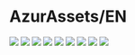 # AzurAssets/EN
![](https://img.shields.io/badge/EN-8.2.233-blue?style=flat-square)
![](https://img.shields.io/badge/CV-538-blue?style=flat-square)
![](https://img.shields.io/badge/L2D-622-blue?style=flat-square)
![](https://img.shields.io/badge/PIC-22-blue?style=flat-square)
![](https://img.shields.io/badge/BGM-22-blue?style=flat-square)
![](https://img.shields.io/badge/CIPHER-43-blue?style=flat-square)
![](https://img.shields.io/badge/MANGA-61-blue?style=flat-square)
![](https://img.shields.io/badge/PAINTING-209-blue?style=flat-square)
![](https://img.shields.io/badge/DORM-39-blue?style=flat-square)
